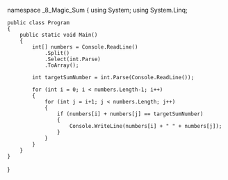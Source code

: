 namespace _8_Magic_Sum
{
    using System;
    using System.Linq;
 
    public class Program
    {
        public static void Main()
        {
            int[] numbers = Console.ReadLine()
                .Split()
                .Select(int.Parse)
                .ToArray();
 
            int targetSumNumber = int.Parse(Console.ReadLine());
 
            for (int i = 0; i < numbers.Length-1; i++)
            {
                for (int j = i+1; j < numbers.Length; j++)
                {
                    if (numbers[i] + numbers[j] == targetSumNumber)
                    {
                        Console.WriteLine(numbers[i] + " " + numbers[j]);
                    }
                }
            }
        }
    }
}

